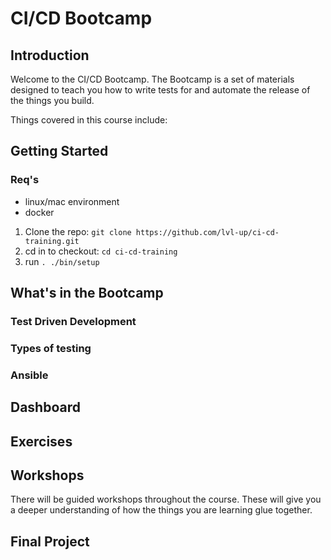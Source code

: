 # CI/CD Bootcamp
## Introduction
Welcome to the CI/CD Bootcamp. The Bootcamp is a set of materials designed to teach you how to write tests for and automate the release of the things you build.

Things covered in this course include:

## Getting Started
### Req's 
 - linux/mac environment
 - docker
 
1. Clone the repo: `git clone https://github.com/lvl-up/ci-cd-training.git`
2. cd in to checkout: `cd ci-cd-training`
2. run `. ./bin/setup`

## What's in the Bootcamp
### Test Driven Development
### Types of testing
### Ansible
###
## Dashboard
## Exercises
## Workshops
There will be guided workshops throughout the course. These will give you a deeper understanding of how the things you are learning glue together.
## Final Project 

